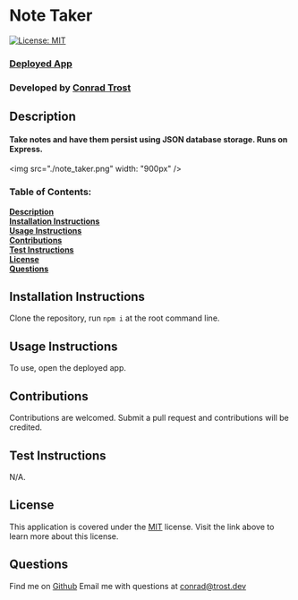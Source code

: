 
  # Note Taker
  [![License: MIT](https://img.shields.io/badge/License-MIT-yellow.svg)](https://opensource.org/licenses/MIT)

  ### [**Deployed App**](https://evening-refuge-78524.herokuapp.com/)

  ### Developed by [**Conrad Trost**](https://github.com/retro1967)

  ## Description
  #### Take notes and have them persist using JSON database storage. Runs on Express.

  <img src="./note_taker.png" width: "900px" />

  ### Table of Contents:

  **[Description](#description)**<br>
  **[Installation Instructions](#installation-instructions)**<br>
  **[Usage Instructions](#usage-instructions)**<br>
  **[Contributions](#contributions)**<br>
  **[Test Instructions](#test-instructions)**<br>
  **[License](#license)**<br>
  **[Questions](#questions)**<br>

  ## Installation Instructions
  Clone the repository, run `npm i` at the root command line.

  ## Usage Instructions 
  To use, open the deployed app.

  ## Contributions
  Contributions are welcomed. Submit a pull request and contributions will be credited.

  ## Test Instructions
  N/A.

  ## License
  This application is covered under the [MIT](https://opensource.org/licenses/MIT) license.
  Visit the link above to learn more about this license.

  ## Questions

  Find me on [Github](https://github.com/retro1967)
  Email me with questions at conrad@trost.dev
